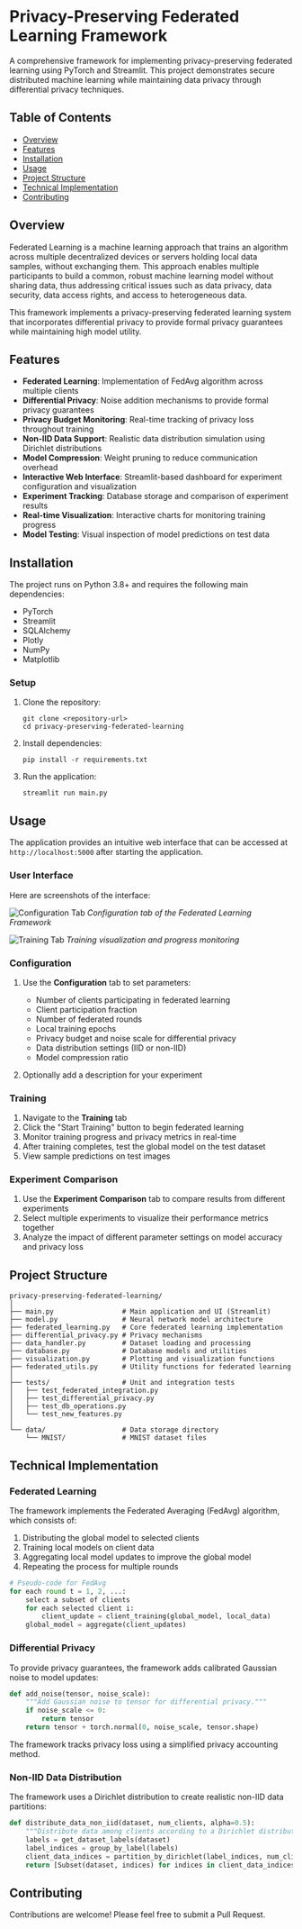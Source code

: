 
# Privacy-Preserving Federated Learning Framework

A comprehensive framework for implementing privacy-preserving federated learning using PyTorch and Streamlit. This project demonstrates secure distributed machine learning while maintaining data privacy through differential privacy techniques.

## Table of Contents
- [Overview](#overview)
- [Features](#features)
- [Installation](#installation)
- [Usage](#usage)
- [Project Structure](#project-structure)
- [Technical Implementation](#technical-implementation)
- [Contributing](#contributing)

## Overview

Federated Learning is a machine learning approach that trains an algorithm across multiple decentralized devices or servers holding local data samples, without exchanging them. This approach enables multiple participants to build a common, robust machine learning model without sharing data, thus addressing critical issues such as data privacy, data security, data access rights, and access to heterogeneous data.

This framework implements a privacy-preserving federated learning system that incorporates differential privacy to provide formal privacy guarantees while maintaining high model utility.

## Features

- **Federated Learning**: Implementation of FedAvg algorithm across multiple clients
- **Differential Privacy**: Noise addition mechanisms to provide formal privacy guarantees
- **Privacy Budget Monitoring**: Real-time tracking of privacy loss throughout training
- **Non-IID Data Support**: Realistic data distribution simulation using Dirichlet distributions
- **Model Compression**: Weight pruning to reduce communication overhead
- **Interactive Web Interface**: Streamlit-based dashboard for experiment configuration and visualization
- **Experiment Tracking**: Database storage and comparison of experiment results
- **Real-time Visualization**: Interactive charts for monitoring training progress
- **Model Testing**: Visual inspection of model predictions on test data

## Installation

The project runs on Python 3.8+ and requires the following main dependencies:
- PyTorch
- Streamlit
- SQLAlchemy
- Plotly
- NumPy
- Matplotlib

### Setup

1. Clone the repository:
   ```
   git clone <repository-url>
   cd privacy-preserving-federated-learning
   ```

2. Install dependencies:
   ```
   pip install -r requirements.txt
   ```

3. Run the application:
   ```
   streamlit run main.py
   ```

## Usage

The application provides an intuitive web interface that can be accessed at `http://localhost:5000` after starting the application.

### User Interface

Here are screenshots of the interface:

![Configuration Tab](docs/assets/config_screen.png)
*Configuration tab of the Federated Learning Framework*

![Training Tab](docs/assets/training_screen.png)
*Training visualization and progress monitoring*

### Configuration

1. Use the **Configuration** tab to set parameters:
   - Number of clients participating in federated learning
   - Client participation fraction
   - Number of federated rounds
   - Local training epochs
   - Privacy budget and noise scale for differential privacy
   - Data distribution settings (IID or non-IID)
   - Model compression ratio

2. Optionally add a description for your experiment

### Training

1. Navigate to the **Training** tab
2. Click the "Start Training" button to begin federated learning
3. Monitor training progress and privacy metrics in real-time
4. After training completes, test the global model on the test dataset
5. View sample predictions on test images

### Experiment Comparison

1. Use the **Experiment Comparison** tab to compare results from different experiments
2. Select multiple experiments to visualize their performance metrics together
3. Analyze the impact of different parameter settings on model accuracy and privacy loss

## Project Structure

```
privacy-preserving-federated-learning/
│
├── main.py                 # Main application and UI (Streamlit)
├── model.py                # Neural network model architecture
├── federated_learning.py   # Core federated learning implementation
├── differential_privacy.py # Privacy mechanisms
├── data_handler.py         # Dataset loading and processing
├── database.py             # Database models and utilities
├── visualization.py        # Plotting and visualization functions
├── federated_utils.py      # Utility functions for federated learning
│
├── tests/                  # Unit and integration tests
│   ├── test_federated_integration.py
│   ├── test_differential_privacy.py
│   ├── test_db_operations.py
│   └── test_new_features.py
│
└── data/                   # Data storage directory
    └── MNIST/              # MNIST dataset files
```

## Technical Implementation

### Federated Learning

The framework implements the Federated Averaging (FedAvg) algorithm, which consists of:
1. Distributing the global model to selected clients
2. Training local models on client data
3. Aggregating local model updates to improve the global model
4. Repeating the process for multiple rounds

```python
# Pseudo-code for FedAvg
for each round t = 1, 2, ...:
    select a subset of clients
    for each selected client i:
        client_update = client_training(global_model, local_data)
    global_model = aggregate(client_updates)
```

### Differential Privacy

To provide privacy guarantees, the framework adds calibrated Gaussian noise to model updates:

```python
def add_noise(tensor, noise_scale):
    """Add Gaussian noise to tensor for differential privacy."""
    if noise_scale <= 0:
        return tensor
    return tensor + torch.normal(0, noise_scale, tensor.shape)
```

The framework tracks privacy loss using a simplified privacy accounting method.

### Non-IID Data Distribution

The framework uses a Dirichlet distribution to create realistic non-IID data partitions:

```python
def distribute_data_non_iid(dataset, num_clients, alpha=0.5):
    """Distribute data among clients according to a Dirichlet distribution."""
    labels = get_dataset_labels(dataset)
    label_indices = group_by_label(labels)
    client_data_indices = partition_by_dirichlet(label_indices, num_clients, alpha)
    return [Subset(dataset, indices) for indices in client_data_indices]
```

## Contributing

Contributions are welcome! Please feel free to submit a Pull Request.
